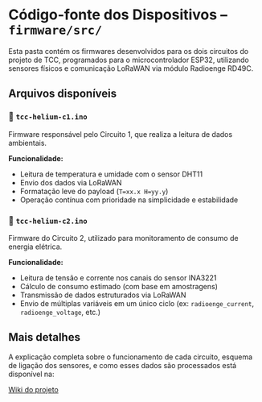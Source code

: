 # Código-fonte dos Dispositivos – `firmware/src/`

Esta pasta contém os firmwares desenvolvidos para os dois circuitos do projeto de TCC, programados para o microcontrolador ESP32, utilizando sensores físicos e comunicação LoRaWAN via módulo Radioenge RD49C.

## Arquivos disponíveis

### 🔹 `tcc-helium-c1.ino`
Firmware responsável pelo Circuito 1, que realiza a leitura de dados ambientais.

**Funcionalidade:**
- Leitura de temperatura e umidade com o sensor DHT11
- Envio dos dados via LoRaWAN
- Formatação leve do payload (`T=xx.x H=yy.y`)
- Operação contínua com prioridade na simplicidade e estabilidade

### 🔹 `tcc-helium-c2.ino`
Firmware do Circuito 2, utilizado para monitoramento de consumo de energia elétrica.

**Funcionalidade:**
- Leitura de tensão e corrente nos canais do sensor INA3221
- Cálculo de consumo estimado (com base em amostragens)
- Transmissão de dados estruturados via LoRaWAN
- Envio de múltiplas variáveis em um único ciclo (ex: `radioenge_current`, `radioenge_voltage`, etc.)

## Mais detalhes

A explicação completa sobre o funcionamento de cada circuito, esquema de ligação dos sensores, e como esses dados são processados está disponível na:

[Wiki do projeto](https://github.com/Gzanini/helium-iot-security/wiki)

